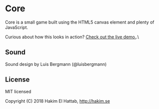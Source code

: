# Core

Core is a small game built using the HTML5 canvas element and plenty of JavaScript.

Curious about how this looks in action? [Check out the live demo.](http://hakim.se/experiments/html5/core/01).\

## Sound

Sound design by Luis Bergmann (@luisbergmann)

## License

MIT licensed

Copyright (C) 2018 Hakim El Hattab, http://hakim.se